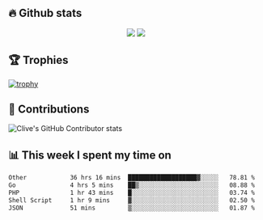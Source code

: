 ## &#128293; Github stats

<!-- GitHub Readme Streak Stats - https://github.com/DenverCoder1/github-readme-streak-stats -->
<p align="center">

<picture>
  <source 
    srcset="https://github-readme-stats.vercel.app/api?username=clivewalkden&count_private=true&show_icons=true&theme=darcula"
    media="(prefers-color-scheme: dark)"
  />
  <source
    srcset="https://github-readme-stats.vercel.app/api?username=clivewalkden&count_private=true&show_icons=true&theme=calm"
    media="(prefers-color-scheme: light), (prefers-color-scheme: no-preference)"
  />
  <img src="https://github-readme-stats.vercel.app/api?username=clivewalkden&count_private=true&show_icons=true&theme=darcula" />
</picture>

<a href="https://git.io/streak-stats" target="_blank">
  <img src="http://github-readme-streak-stats.herokuapp.com?user=clivewalkden&theme=darcula&date_format=j%20M%5B%20Y%5D" />
</a>

</p>

## &#127942; Trophies
[![trophy](https://github-profile-trophy.vercel.app/?username=clivewalkden&theme=onedark)](https://github.com/clivewalkden/github-profile-trophy)

## &#129309; Contributions
![Clive's GitHub Contributor stats](https://github-contributor-stats.vercel.app/api?username=clivewalkden)

## &#128202; This week I spent my time on
<!--START_SECTION:waka-->

```txt
Other            36 hrs 16 mins  ███████████████████▓░░░░░   78.81 %
Go               4 hrs 5 mins    ██▒░░░░░░░░░░░░░░░░░░░░░░   08.88 %
PHP              1 hr 43 mins    █░░░░░░░░░░░░░░░░░░░░░░░░   03.74 %
Shell Script     1 hr 9 mins     ▓░░░░░░░░░░░░░░░░░░░░░░░░   02.50 %
JSON             51 mins         ▒░░░░░░░░░░░░░░░░░░░░░░░░   01.87 %
```

<!--END_SECTION:waka-->
